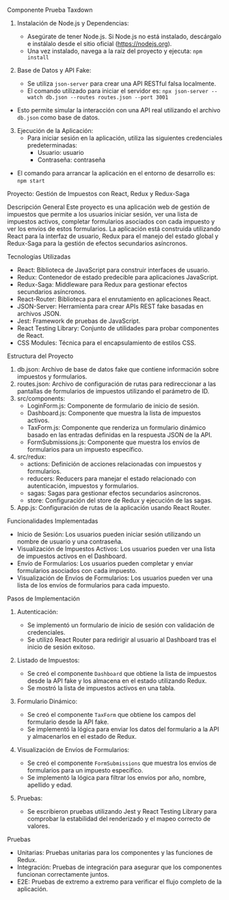 Componente Prueba Taxdown

1. Instalación de Node.js y Dependencias:
    - Asegúrate de tener Node.js. Si Node.js no está instalado, descárgalo e instálalo desde el sitio oficial (https://nodejs.org).
    - Una vez instalado, navega a la raíz del proyecto y ejecuta: `npm install`

2. Base de Datos y API Fake:
    - Se utiliza `json-server` para crear una API RESTful falsa localmente.
    - El comando utilizado para iniciar el servidor es:
`npx json-server --watch db.json --routes routes.json --port 3001`
- Esto permite simular la interacción con una API real utilizando el archivo `db.json` como base de datos.

3. Ejecución de la Aplicación:
    - Para iniciar sesión en la aplicación, utiliza las siguientes credenciales predeterminadas:
        - Usuario: usuario
        - Contraseña: contraseña
- El comando para arrancar la aplicación en el entorno de desarrollo es: `npm start`


Proyecto: Gestión de Impuestos con React, Redux y Redux-Saga

Descripción General
Este proyecto es una aplicación web de gestión de impuestos que permite a los usuarios iniciar sesión, ver una lista de impuestos activos, completar formularios asociados con cada impuesto y ver los envíos de estos formularios. La aplicación está construida utilizando React para la interfaz de usuario, Redux para el manejo del estado global y Redux-Saga para la gestión de efectos secundarios asíncronos.

Tecnologías Utilizadas
- React: Biblioteca de JavaScript para construir interfaces de usuario.
- Redux: Contenedor de estado predecible para aplicaciones JavaScript.
- Redux-Saga: Middleware para Redux para gestionar efectos secundarios asíncronos.
- React-Router: Biblioteca para el enrutamiento en aplicaciones React.
- JSON-Server: Herramienta para crear APIs REST fake basadas en archivos JSON.
- Jest: Framework de pruebas de JavaScript.
- React Testing Library: Conjunto de utilidades para probar componentes de React.
- CSS Modules: Técnica para el encapsulamiento de estilos CSS.

Estructura del Proyecto
1. db.json: Archivo de base de datos fake que contiene información sobre impuestos y formularios.
2. routes.json: Archivo de configuración de rutas para redireccionar a las pantallas de formularios de impuestos utilizando el parámetro de ID.
3. src/components:
   - LoginForm.js: Componente de formulario de inicio de sesión.
   - Dashboard.js: Componente que muestra la lista de impuestos activos.
   - TaxForm.js: Componente que renderiza un formulario dinámico basado en las entradas definidas en la respuesta JSON de la API.
   - FormSubmissions.js: Componente que muestra los envíos de formularios para un impuesto específico.
4. src/redux:
   - actions: Definición de acciones relacionadas con impuestos y formularios.
   - reducers: Reducers para manejar el estado relacionado con autenticación, impuestos y formularios.
   - sagas: Sagas para gestionar efectos secundarios asíncronos.
   - store: Configuración del store de Redux y ejecución de las sagas.
5. App.js: Configuración de rutas de la aplicación usando React Router.

Funcionalidades Implementadas
- Inicio de Sesión: Los usuarios pueden iniciar sesión utilizando un nombre de usuario y una contraseña.
- Visualización de Impuestos Activos: Los usuarios pueden ver una lista de impuestos activos en el Dashboard.
- Envío de Formularios: Los usuarios pueden completar y enviar formularios asociados con cada impuesto.
- Visualización de Envíos de Formularios: Los usuarios pueden ver una lista de los envíos de formularios para cada impuesto.

Pasos de Implementación

1. Autenticación:
   - Se implementó un formulario de inicio de sesión con validación de credenciales.
   - Se utilizó React Router para redirigir al usuario al Dashboard tras el inicio de sesión exitoso.

2. Listado de Impuestos:
   - Se creó el componente `Dashboard` que obtiene la lista de impuestos desde la API fake y los almacena en el estado utilizando Redux.
   - Se mostró la lista de impuestos activos en una tabla.

3. Formulario Dinámico:
   - Se creó el componente `TaxForm` que obtiene los campos del formulario desde la API fake.
   - Se implementó la lógica para enviar los datos del formulario a la API y almacenarlos en el estado de Redux.

4. Visualización de Envíos de Formularios:
   - Se creó el componente `FormSubmissions` que muestra los envíos de formularios para un impuesto específico.
   - Se implementó la lógica para filtrar los envíos por año, nombre, apellido y edad.

5. Pruebas:
   - Se escribieron pruebas utilizando Jest y React Testing Library para comprobar la estabilidad del renderizado y el mapeo correcto de valores.

Pruebas
- Unitarias: Pruebas unitarias para los componentes y las funciones de Redux.
- Integración: Pruebas de integración para asegurar que los componentes funcionan correctamente juntos.
- E2E: Pruebas de extremo a extremo para verificar el flujo completo de la aplicación.
